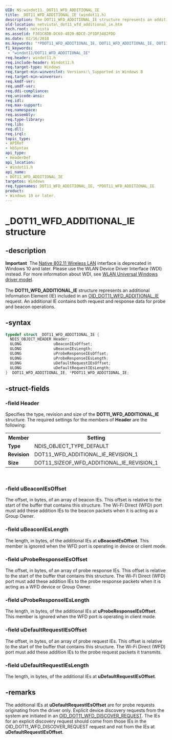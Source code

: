 ```yaml
---
UID: NS:windot11._DOT11_WFD_ADDITIONAL_IE
title: _DOT11_WFD_ADDITIONAL_IE (windot11.h)
description: The DOT11_WFD_ADDITIONAL_IE structure represents an additional Information Element (IE) included in an OID_DOT11_WFD_ADDITIONAL_IE request. An additional IE contains both request and response data for probe and beacon operations.
old-location: netvista\_dot11_wfd_additional_ie.htm
tech.root: netvista
ms.assetid: F381C8DB-DC69-4820-BDCE-2F1DF3482FDD
ms.date: 02/16/2018
ms.keywords: "*PDOT11_WFD_ADDITIONAL_IE, DOT11_WFD_ADDITIONAL_IE, DOT11_WFD_ADDITIONAL_IE structure [Network Drivers Starting with Windows Vista], PDOT11_WFD_ADDITIONAL_IE, PDOT11_WFD_ADDITIONAL_IE structure pointer [Network Drivers Starting with Windows Vista], _DOT11_WFD_ADDITIONAL_IE, netvista._dot11_wfd_additional_ie, windot11/ DOT11_WFD_ADDITIONAL_IE, windot11/PDOT11_WFD_ADDITIONAL_IE"
f1_keywords:
 - "windot11/DOT11_WFD_ADDITIONAL_IE"
req.header: windot11.h
req.include-header: Windot11.h
req.target-type: Windows
req.target-min-winverclnt: Versions:\_Supported in Windows 8
req.target-min-winversvr:
req.kmdf-ver:
req.umdf-ver:
req.ddi-compliance:
req.unicode-ansi:
req.idl:
req.max-support:
req.namespace:
req.assembly:
req.type-library:
req.lib:
req.dll:
req.irql:
topic_type:
- APIRef
- kbSyntax
api_type:
- HeaderDef
api_location:
- Windot11.h
api_name:
- DOT11_WFD_ADDITIONAL_IE
targetos: Windows
req.typenames: DOT11_WFD_ADDITIONAL_IE, *PDOT11_WFD_ADDITIONAL_IE
product:
- Windows 10 or later.
---
```


# _DOT11_WFD_ADDITIONAL_IE structure


## -description


<div class="alert"><b>Important</b>  The <a href="https://docs.microsoft.com/previous-versions/windows/hardware/wireless/ff560689(v=vs.85)">Native 802.11 Wireless LAN</a> interface is deprecated in Windows 10 and later. Please use the WLAN Device Driver Interface (WDI) instead. For more information about WDI, see <a href="https://docs.microsoft.com/windows-hardware/drivers/network/wifi-universal-driver-model">WLAN Universal Windows driver model</a>.</div><div> </div>The <b>DOT11_WFD_ADDITIONAL_IE</b> structure represents an additional Information Element (IE) included in an <a href="https://docs.microsoft.com/windows-hardware/drivers/network/oid-dot11-wfd-additional-ie">OID_DOT11_WFD_ADDITIONAL_IE</a> request. An additional IE contains both request and response data for probe and beacon operations.


## -syntax


```cpp
typedef struct _DOT11_WFD_ADDITIONAL_IE {
  NDIS_OBJECT_HEADER Header;
  ULONG              uBeaconIEsOffset;
  ULONG              uBeaconIEsLength;
  ULONG              uProbeResponseIEsOffset;
  ULONG              uProbeResponseIEsLength;
  ULONG              uDefaultRequestIEsOffset;
  ULONG              uDefaultRequestIEsLength;
}  DOT11_WFD_ADDITIONAL_IE, *PDOT11_WFD_ADDITIONAL_IE;
```


## -struct-fields




### -field Header

Specifies the type, revision and size of the <b>DOT11_WFD_ADDITIONAL_IE</b> structure. The required settings for the members of <b>Header</b> are the following:

<table>
<tr>
<th>Member</th>
<th>Setting</th>
</tr>
<tr>
<td><b>Type</b></td>
<td>NDIS_OBJECT_TYPE_DEFAULT</td>
</tr>
<tr>
<td><b>Revision</b></td>
<td>DOT11_WFD_ADDITIONAL_IE_REVISION_1</td>
</tr>
<tr>
<td><b>Size</b></td>
<td>DOT11_SIZEOF_WFD_ADDITIONAL_IE_REVISION_1</td>
</tr>
</table>
 


### -field uBeaconIEsOffset

The offset, in bytes, of an array of beacon IEs. This offset is relative to the start of the buffer that contains this structure. The Wi-Fi Direct (WFD) port must add these addition IEs to the beacon packets when it is acting as a Group Owner.


### -field uBeaconIEsLength

The length, in bytes, of the additional IEs at  <b>uBeaconIEsOffset</b>. This member is ignored when the WFD port is operating in device or client mode.


### -field uProbeResponseIEsOffset

The offset, in bytes, of an array of probe response IEs. This offset is relative to the start of the buffer that contains this structure. The Wi-Fi Direct (WFD) port must add these addition IEs to the probe response packets when it is acting as a WFD device or Group Owner.


### -field uProbeResponseIEsLength

The length, in bytes, of the additional IEs at  <b>uProbeResponseIEsOffset</b>. This member is ignored when the WFD port is operating in client mode.


### -field uDefaultRequestIEsOffset

The offset, in bytes, of an array of probe request IEs. This offset is relative to the start of the buffer that contains this structure. The Wi-Fi Direct (WFD) port must add these addition IEs to the probe request packets it transmits.


### -field uDefaultRequestIEsLength

The length, in bytes, of the additional IEs at  <b>uDefaultRequestIEsOffset</b>.


## -remarks



The additional IEs at  <b>uDefaultRequestIEsOffset</b> are for probe requests originating from the driver only. Explicit device discovery requests from the system are initiated in an <a href="https://docs.microsoft.com/windows-hardware/drivers/network/oid-dot11-wfd-discover-request">OID_DOT11_WFD_DISCOVER_REQUEST</a>. The IEs for an explicit discovery request should come from those IEs in the OID_DOT11_WFD_DISCOVER_REQUEST request and not from the IEs at <b>uDefaultRequestIEsOffset</b>.



